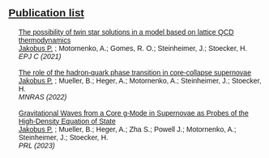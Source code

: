 ## <u>Publication list</u>
<style>
body {
  background-image: url('pictures/nightsky.jpg');
  font-family: Arial, Helvetica, sans-serif;

  background-repeat: no-repeat;
  background-attachment: fixed; 
  background-size: 100% 100%;
}

div {
  margin-top: 5px;
  margin-bottom: 10px;
  margin-left: 20px;
}
</style>
<div>
<a href="https://ui.adsabs.harvard.edu/abs/2021EPJC...81...41J/abstract">The possibility of twin star solutions in a model based on lattice QCD thermodynamics</a>
<br> <u>Jakobus P.</u> ; Motornenko, A.; Gomes, R. O.; Steinheimer, J.; Stoecker, H.
<br> <i>EPJ C (2021)</i>
<br>
<br>
<a href="https://ui.adsabs.harvard.edu/abs/2022MNRAS.516.2554J/abstract">The role of the hadron-quark phase transition in core-collapse supernovae</a>
<br> <u>Jakobus P.</u> ; Mueller, B.; Heger, A.; Motornenko, A.; Steinheimer, J.; Stoecker, H. 
<br> <i>MNRAS (2022)</i>
<br>
<br>
<a href="https://arxiv.org/abs/2301.06515">Gravitational Waves from a Core g-Mode in Supernovae as Probes of the High-Density Equation of State</a>
<br> <u>Jakobus P.</u> ; Mueller, B.; Heger, A.; Zha S.; Powell J.; Motornenko, A.; Steinheimer, J.; Stoecker, H. 
<br> <i>PRL (2023)</i>

</div>
